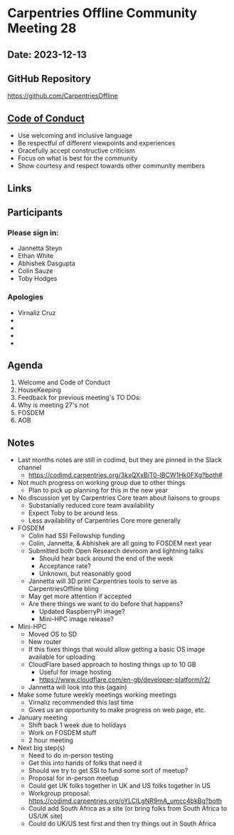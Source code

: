 # Carpentries Offline Community Meeting 28
## Date: 2023-12-13

## GitHub Repository
https://github.com/CarpentriesOffline

## [Code of Conduct](https://docs.carpentries.org/topic_folders/policies/code-of-conduct.html)

* Use welcoming and inclusive language
* Be respectful of different viewpoints and experiences
* Gracefully accept constructive criticism
* Focus on what is best for the community
* Show courtesy and respect towards other community members

## Links

## Participants
### Please sign in:
* Jannetta Steyn
* Ethan White
* Abhishek Dasgupta
* Colin Sauze
* Toby Hodges

### Apologies
* Virnaliz Cruz
* 
* 
* 
* 

## Agenda
1. Welcome and Code of Conduct
2. HouseKeeping
3. Feedback for previous meeting's TO DOs:
4. Why is meeting 27's not
5. FOSDEM
6. AOB
    
## Notes

* Last months notes are still in codimd, but they are pinned in the Slack channel
    * https://codimd.carpentries.org/3kxQXxBiT0-lBCW1Hk0FXg?both#
* Not much progress on working group due to other things
    * Plan to pick up planning for this in the new year
* No discussion yet by Carpentries Core team about liaisons to groups
    * Substanially reduced core team availability
    * Expect Toby to be around less
    * Less availability of Carpentries Core more generally
* FOSDEM
    * Colin had SSI Fellowship funding
    * Colin, Jannetta, & Abhishek are all going to FOSDEM next year
    * Submitted both Open Research devroom and lightning talks
        * Should hear back around the end of the week
        * Acceptance rate?
        * Unknown, but reasonably good
    * Jannetta will 3D print Carpentries tools to serve as CarpentriesOffline bling
    * May get more attention if accepted
    * Are there things we want to do before that happens?
        * Updated RaspberryPi image?
        * Mini-HPC image release?
* Mini-HPC
    * Moved OS to SD
    * New router
    * If this fixes things that would allow getting a basic OS image available for uploading
    * CloudFlare based approach to hosting things up to 10 GB
        * Useful for image hosting
        * https://www.cloudflare.com/en-gb/developer-platform/r2/
    * Jannetta will look into this (again)
* Make some future weekly meetings working meetings
    * Virnaliz recommended this last time
    * Gives us an opportunity to make progress on web page, etc.
* January meeting
    * Shift back 1 week due to holidays
    * Work on FOSDEM stuff
    * 2 hour meeting
* Next big step(s)
    * Need to do in-person testing
    * Get this into hands of folks that need it
    * Should we try to get SSI to fund some sort of meetup?
    * Proposal for in-person meetup
    * Could get UK folks together in UK and US folks together in US
    * Workgroup proposal: https://codimd.carpentries.org/oYLClLgNR9mA_umcc4bkBg?both
    * Could add South Africa as a site (or bring folks from South Africa to US/UK site)
    * Could do UK/US test first and then try things out in South Africa
